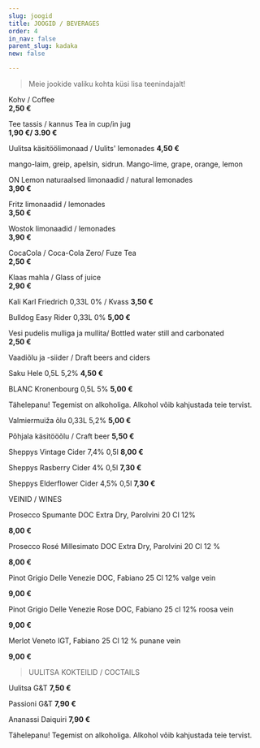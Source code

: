 ```yaml
---
slug: joogid
title: JOOGID / BEVERAGES
order: 4
in_nav: false
parent_slug: kadaka
new: false

---
```

<div class="ellipsis"></div>

> Meie jookide valiku kohta küsi lisa teenindajalt!

Kohv / Coffee  
**2,50 €**

Tee tassis / kannus    Tea in cup/in jug  
**1,90 €/ 3.90 €**

Uulitsa käsitöölimonaad / Uulits' lemonades **4,50 €**

<span class="koostis">mango-laim, greip, apelsin, sidrun. Mango-lime, grape, orange, lemon

ON Lemon naturaalsed limonaadid / natural lemonades  
**3,90 €**

Fritz limonaadid / lemonades  
**3,50 €**

Wostok limonaadid / lemonades  
**3,90 €**

CocaCola / Coca-Cola Zero/ Fuze Tea  
**2,50 €**

Klaas mahla / Glass of juice  
**2,90 €**

Kali Karl Friedrich 0,33L 0% / Kvass  **3,50 €**

Bulldog Easy Rider 0,33L 0% **5,00 €**

Vesi pudelis mulliga ja mullita/ Bottled water still and carbonated  
**2,50 €**

<span class="special"></span> Vaadiõlu ja -siider / Draft beers and ciders

Saku Hele 0,5L 5,2%  **4,50 €**

BLANC  Kronenbourg 0,5L 5% **5,00 €**

<span class="koostis">Tähelepanu! Tegemist on alkoholiga.  Alkohol võib kahjustada teie tervist.</span>

Valmiermuiža õlu 0,33L 5,2%  **5,00 €**

Põhjala käsitööõlu / Craft beer **5,50 €**

Sheppys Vintage Cider 7,4% 0,5l  **8,00 €**

Sheppys Rasberry Cider 4% 0,5l  **7,30 €**

Sheppys Elderflower Cider 4,5% 0,5l  **7,30 €**

<div class="ellipsis"></div> VEINID / WINES

Prosecco Spumante DOC Extra Dry, Parolvini 20 Cl 12%

**8,00 €**

Prosecco Rosé Millesimato DOC Extra Dry, Parolvini 20 Cl 12 %

**8,00 €**

Pinot Grigio Delle Venezie DOC, Fabiano 25 Cl 12% valge vein

**9,00 €**

Pinot Grigio Delle Venezie Rose DOC, Fabiano 25 cl 12% roosa vein

**9,00 €**

Merlot Veneto IGT, Fabiano 25 Cl 12 % punane vein

**9,00 €**

<div class="ellipsis"></div>

> UULITSA KOKTEILID / COCTAILS

Uulitsa G&T **7,50 €**

Passioni G&T **7,90 €**

Ananassi Daiquiri **7,90 €**

<span class="koostis">Tähelepanu! Tegemist on alkoholiga. Alkohol võib kahjustada teie tervist.</span>